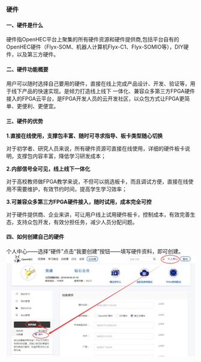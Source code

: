 ### 硬件

#### 一、硬件是什么

硬件指OpenHEC平台上聚集的所有硬件资源和硬件提供商,包括平台自有的OpenHEC硬件（Flyx-SOM、机器人计算机Flyx-C1、Flyx-SOMIO等），DIY硬件，以及第三方硬件。

#### 二、硬件功能概要

用户可以随时选择自己要用的硬件，直接在线上完成产品设计、开发、验证等，用于线下产品的快速实现。是倾力打造线上线下 一体化、兼容众多第三方FPGA硬件接入的FPGA云平台，是FPGA开发人员的云开发社区，以众包方式让FPGA更简单、更便利、更便宜。

#### 三、硬件的优势

**1.直接在线使用，支撑包丰富、随时可寻求指导、板卡类型随心切换**

对于初学者、研究人员来说，所有硬件资源可直接在线使用，详细的硬件板卡说明，支撑包内容丰富，降低学习研发成本；

**2.内部信号全可见，线上线下一体化**

对于高校教师做FPGA教学来说，不但可以挑选板卡，而且调试方便，直接在线使用不需要维护，有效节约时间，提高学生学习效率；

**3.可兼容众多第三方FPGA硬件接入，随时试用，成本完全可控**

对于硬件提供商、企业来讲，可让用户线上试用硬件板卡，控制成本，有效完善生态，支持众包开发，有效分担任务，减少人员分配问题。

#### 四、如何创建自己的硬件

个人中心——选择“硬件”点击“我要创建”按钮——填写硬件资料，即可创建。![](/assets/20180306110212.jpg)

